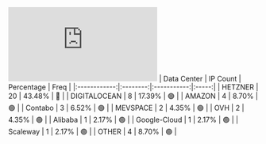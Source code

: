 ![Diagramm](https://github.com/obajay/StateSync-snapshots/blob/main/Projects/Cheqd/1/README.md)
| Data Center | IP Count | Percentage | Freq |
|:------------:|:--------:|:-----------:|:-----:|
| HETZNER | 20 | 43.48% | 🔴 |
| DIGITALOCEAN | 8 | 17.39% | 🟢 |
| AMAZON | 4 | 8.70% | 🟢 |
| Contabo | 3 | 6.52% | 🟢 |
| MEVSPACE | 2 | 4.35% | 🟢 |
| OVH | 2 | 4.35% | 🟢 |
| Alibaba | 1 | 2.17% | 🟢 |
| Google-Cloud | 1 | 2.17% | 🟢 |
| Scaleway | 1 | 2.17% | 🟢 |
| OTHER | 4 | 8.70% | 🟢 |